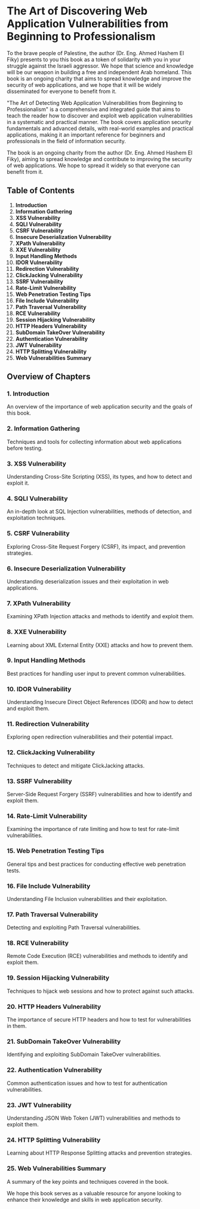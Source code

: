 # The Art of Discovering Web Application Vulnerabilities from Beginning to Professionalism

To the brave people of Palestine, the author (Dr. Eng. Ahmed Hashem El Fiky) presents to you this book as a token of solidarity with you in your struggle against the Israeli aggressor. We hope that science and knowledge will be our weapon in building a free and independent Arab homeland. This book is an ongoing charity that aims to spread knowledge and improve the security of web applications, and we hope that it will be widely disseminated for everyone to benefit from it.

"The Art of Detecting Web Application Vulnerabilities from Beginning to Professionalism" is a comprehensive and integrated guide that aims to teach the reader how to discover and exploit web application vulnerabilities in a systematic and practical manner. The book covers application security fundamentals and advanced details, with real-world examples and practical applications, making it an important reference for beginners and professionals in the field of information security.

The book is an ongoing charity from the author (Dr. Eng. Ahmed Hashem El Fiky), aiming to spread knowledge and contribute to improving the security of web applications. We hope to spread it widely so that everyone can benefit from it.

## Table of Contents

1. **Introduction**
2. **Information Gathering**
3. **XSS Vulnerability**
4. **SQLI Vulnerability**
5. **CSRF Vulnerability**
6. **Insecure Deserialization Vulnerability**
7. **XPath Vulnerability**
8. **XXE Vulnerability**
9. **Input Handling Methods**
10. **IDOR Vulnerability**
11. **Redirection Vulnerability**
12. **ClickJacking Vulnerability**
13. **SSRF Vulnerability**
14. **Rate-Limit Vulnerability**
15. **Web Penetration Testing Tips**
16. **File Include Vulnerability**
17. **Path Traversal Vulnerability**
18. **RCE Vulnerability**
19. **Session Hijacking Vulnerability**
20. **HTTP Headers Vulnerability**
21. **SubDomain TakeOver Vulnerability**
22. **Authentication Vulnerability**
23. **JWT Vulnerability**
24. **HTTP Splitting Vulnerability**
25. **Web Vulnerabilities Summary**

## Overview of Chapters

### 1. Introduction
An overview of the importance of web application security and the goals of this book.

### 2. Information Gathering
Techniques and tools for collecting information about web applications before testing.

### 3. XSS Vulnerability
Understanding Cross-Site Scripting (XSS), its types, and how to detect and exploit it.

### 4. SQLI Vulnerability
An in-depth look at SQL Injection vulnerabilities, methods of detection, and exploitation techniques.

### 5. CSRF Vulnerability
Exploring Cross-Site Request Forgery (CSRF), its impact, and prevention strategies.

### 6. Insecure Deserialization Vulnerability
Understanding deserialization issues and their exploitation in web applications.

### 7. XPath Vulnerability
Examining XPath Injection attacks and methods to identify and exploit them.

### 8. XXE Vulnerability
Learning about XML External Entity (XXE) attacks and how to prevent them.

### 9. Input Handling Methods
Best practices for handling user input to prevent common vulnerabilities.

### 10. IDOR Vulnerability
Understanding Insecure Direct Object References (IDOR) and how to detect and exploit them.

### 11. Redirection Vulnerability
Exploring open redirection vulnerabilities and their potential impact.

### 12. ClickJacking Vulnerability
Techniques to detect and mitigate ClickJacking attacks.

### 13. SSRF Vulnerability
Server-Side Request Forgery (SSRF) vulnerabilities and how to identify and exploit them.

### 14. Rate-Limit Vulnerability
Examining the importance of rate limiting and how to test for rate-limit vulnerabilities.

### 15. Web Penetration Testing Tips
General tips and best practices for conducting effective web penetration tests.

### 16. File Include Vulnerability
Understanding File Inclusion vulnerabilities and their exploitation.

### 17. Path Traversal Vulnerability
Detecting and exploiting Path Traversal vulnerabilities.

### 18. RCE Vulnerability
Remote Code Execution (RCE) vulnerabilities and methods to identify and exploit them.

### 19. Session Hijacking Vulnerability
Techniques to hijack web sessions and how to protect against such attacks.

### 20. HTTP Headers Vulnerability
The importance of secure HTTP headers and how to test for vulnerabilities in them.

### 21. SubDomain TakeOver Vulnerability
Identifying and exploiting SubDomain TakeOver vulnerabilities.

### 22. Authentication Vulnerability
Common authentication issues and how to test for authentication vulnerabilities.

### 23. JWT Vulnerability
Understanding JSON Web Token (JWT) vulnerabilities and methods to exploit them.

### 24. HTTP Splitting Vulnerability
Learning about HTTP Response Splitting attacks and prevention strategies.

### 25. Web Vulnerabilities Summary
A summary of the key points and techniques covered in the book.

We hope this book serves as a valuable resource for anyone looking to enhance their knowledge and skills in web application security.
